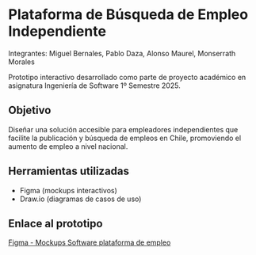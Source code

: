 # Plataforma de Búsqueda de Empleo Independiente

Integrantes: Miguel Bernales, Pablo Daza, Alonso Maurel, Monserrath Morales

Prototipo interactivo desarrollado como parte de proyecto académico en asignatura Ingeniería de Software 1º Semestre 2025.

## Objetivo

Diseñar una solución accesible para empleadores independientes que facilite la publicación y búsqueda de empleos en Chile, promoviendo el aumento de empleo a nivel nacional.

## Herramientas utilizadas

- Figma (mockups interactivos)
- Draw.io (diagramas de casos de uso)

## Enlace al prototipo

[Figma - Mockups Software plataforma de empleo]([https://www.figma.com/file/tu-id-de-prototipo](https://www.figma.com/community/file/1566165778966666236))
